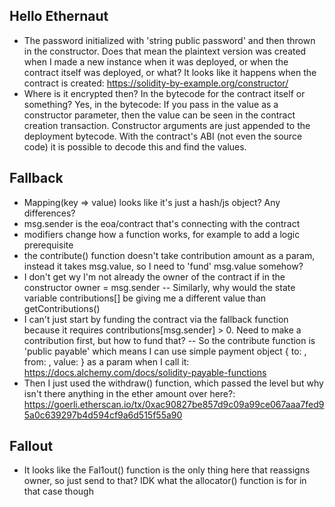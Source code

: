 ## Hello Ethernaut
- The password initialized with 'string public password' and then thrown in the constructor. Does that mean the plaintext version was created when I made a new instance when it was deployed, or when the contract itself was deployed, or what? 
It looks like it happens when the contract is created: https://solidity-by-example.org/constructor/
- Where is it encrypted then? In the bytecode for the contract itself or something?
Yes, in the bytecode: If you pass in the value as a constructor parameter, then the value can be seen in the contract creation transaction. Constructor arguments are just appended to the deployment bytecode. With the contract's ABI (not even the source code) it is possible to decode this and find the values.

## Fallback
- Mapping(key => value) looks like it's just a hash/js object? Any differences?
- msg.sender is the eoa/contract that's connecting with the contract
- modifiers change how a function works, for example to add a logic prerequisite
- the contribute() function doesn't take contribution amount as a param, instead it takes msg.value, so I need to 'fund' msg.value somehow?
- I don't get wy I'm not already the owner of the contract if in the constructor owner = msg.sender
    -- Similarly, why would the state variable contributions[] be giving me a different value than getContributions()
- I can't just start by funding the contract via the fallback function because it requires contributions[msg.sender] > 0. Need to make a contribution first, but how to fund that?
    -- So the contribute function is 'public payable' which means I can use simple payment object { to: , from: , value: } as a param when I call it: https://docs.alchemy.com/docs/solidity-payable-functions
- Then I just used the withdraw() function, which passed the level but why isn't there anything in the ether amount over here?: https://goerli.etherscan.io/tx/0xac90827be857d9c09a99ce067aaa7fed95a0c639297b4d594cf9a6d515f55a90

## Fallout

- It looks like the Fal1out() function is the only thing here that reassigns owner, so just send to that? IDK what the allocator() function is for in that case though
